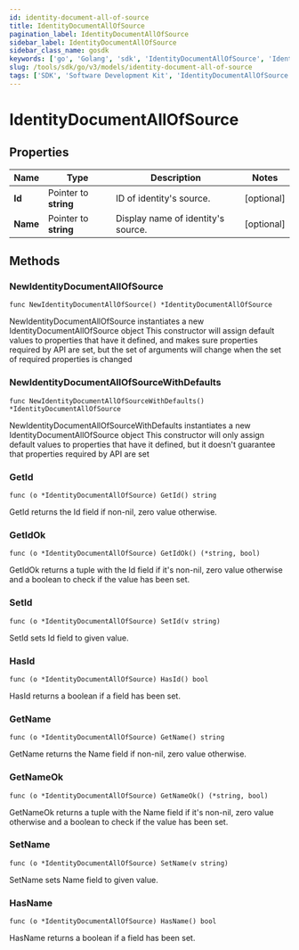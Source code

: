 ```yaml
---
id: identity-document-all-of-source
title: IdentityDocumentAllOfSource
pagination_label: IdentityDocumentAllOfSource
sidebar_label: IdentityDocumentAllOfSource
sidebar_class_name: gosdk
keywords: ['go', 'Golang', 'sdk', 'IdentityDocumentAllOfSource', 'IdentityDocumentAllOfSource'] 
slug: /tools/sdk/go/v3/models/identity-document-all-of-source
tags: ['SDK', 'Software Development Kit', 'IdentityDocumentAllOfSource', 'IdentityDocumentAllOfSource']
---
```


# IdentityDocumentAllOfSource

## Properties

Name | Type | Description | Notes
------------ | ------------- | ------------- | -------------
**Id** | Pointer to **string** | ID of identity&#39;s source. | [optional] 
**Name** | Pointer to **string** | Display name of identity&#39;s source. | [optional] 

## Methods

### NewIdentityDocumentAllOfSource

`func NewIdentityDocumentAllOfSource() *IdentityDocumentAllOfSource`

NewIdentityDocumentAllOfSource instantiates a new IdentityDocumentAllOfSource object
This constructor will assign default values to properties that have it defined,
and makes sure properties required by API are set, but the set of arguments
will change when the set of required properties is changed

### NewIdentityDocumentAllOfSourceWithDefaults

`func NewIdentityDocumentAllOfSourceWithDefaults() *IdentityDocumentAllOfSource`

NewIdentityDocumentAllOfSourceWithDefaults instantiates a new IdentityDocumentAllOfSource object
This constructor will only assign default values to properties that have it defined,
but it doesn't guarantee that properties required by API are set

### GetId

`func (o *IdentityDocumentAllOfSource) GetId() string`

GetId returns the Id field if non-nil, zero value otherwise.

### GetIdOk

`func (o *IdentityDocumentAllOfSource) GetIdOk() (*string, bool)`

GetIdOk returns a tuple with the Id field if it's non-nil, zero value otherwise
and a boolean to check if the value has been set.

### SetId

`func (o *IdentityDocumentAllOfSource) SetId(v string)`

SetId sets Id field to given value.

### HasId

`func (o *IdentityDocumentAllOfSource) HasId() bool`

HasId returns a boolean if a field has been set.

### GetName

`func (o *IdentityDocumentAllOfSource) GetName() string`

GetName returns the Name field if non-nil, zero value otherwise.

### GetNameOk

`func (o *IdentityDocumentAllOfSource) GetNameOk() (*string, bool)`

GetNameOk returns a tuple with the Name field if it's non-nil, zero value otherwise
and a boolean to check if the value has been set.

### SetName

`func (o *IdentityDocumentAllOfSource) SetName(v string)`

SetName sets Name field to given value.

### HasName

`func (o *IdentityDocumentAllOfSource) HasName() bool`

HasName returns a boolean if a field has been set.


